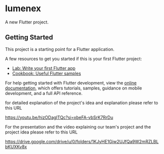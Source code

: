 # lumenex

A new Flutter project.

## Getting Started

This project is a starting point for a Flutter application.

A few resources to get you started if this is your first Flutter project:

- [Lab: Write your first Flutter app](https://docs.flutter.dev/get-started/codelab)
- [Cookbook: Useful Flutter samples](https://docs.flutter.dev/cookbook)

For help getting started with Flutter development, view the
[online documentation](https://docs.flutter.dev/), which offers tutorials,
samples, guidance on mobile development, and a full API reference.

for detailed explanation of the project's idea and explanation please refer to this URL

https://youtu.be/hizODaglTQc?si=xbeFA-vbSrK7RrDu

For the presentation and the video explaining our team's project and the project idea please refer to this URL

https://drive.google.com/drive/u/0/folders/1KJyHE1Giw2UJfQa9W2mRZLBLbKUXKv8x
